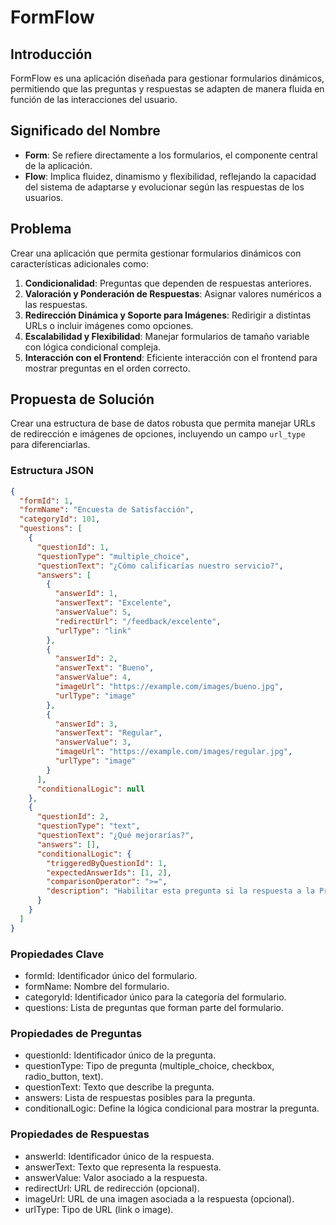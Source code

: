 # FormFlow

## Introducción
FormFlow es una aplicación diseñada para gestionar formularios dinámicos, permitiendo que las preguntas y respuestas se adapten de manera fluida en función de las interacciones del usuario.

## Significado del Nombre
- **Form**: Se refiere directamente a los formularios, el componente central de la aplicación.
- **Flow**: Implica fluidez, dinamismo y flexibilidad, reflejando la capacidad del sistema de adaptarse y evolucionar según las respuestas de los usuarios.


## Problema
Crear una aplicación que permita gestionar formularios dinámicos con características adicionales como:
1. **Condicionalidad**: Preguntas que dependen de respuestas anteriores.
2. **Valoración y Ponderación de Respuestas**: Asignar valores numéricos a las respuestas.
3. **Redirección Dinámica y Soporte para Imágenes**: Redirigir a distintas URLs o incluir imágenes como opciones.
4. **Escalabilidad y Flexibilidad**: Manejar formularios de tamaño variable con lógica condicional compleja.
5. **Interacción con el Frontend**: Eficiente interacción con el frontend para mostrar preguntas en el orden correcto.

## Propuesta de Solución
Crear una estructura de base de datos robusta que permita manejar URLs de redirección e imágenes de opciones, incluyendo un campo `url_type` para diferenciarlas.

### Estructura JSON
```json
{
  "formId": 1,
  "formName": "Encuesta de Satisfacción",
  "categoryId": 101,
  "questions": [
    {
      "questionId": 1,
      "questionType": "multiple_choice",
      "questionText": "¿Cómo calificarías nuestro servicio?",
      "answers": [
        {
          "answerId": 1,
          "answerText": "Excelente",
          "answerValue": 5,
          "redirectUrl": "/feedback/excelente",
          "urlType": "link"
        },
        {
          "answerId": 2,
          "answerText": "Bueno",
          "answerValue": 4,
          "imageUrl": "https://example.com/images/bueno.jpg",
          "urlType": "image"
        },
        {
          "answerId": 3,
          "answerText": "Regular",
          "answerValue": 3,
          "imageUrl": "https://example.com/images/regular.jpg",
          "urlType": "image"
        }
      ],
      "conditionalLogic": null
    },
    {
      "questionId": 2,
      "questionType": "text",
      "questionText": "¿Qué mejorarías?",
      "answers": [],
      "conditionalLogic": {
        "triggeredByQuestionId": 1,
        "expectedAnswerIds": [1, 2],
        "comparisonOperator": ">=",
        "description": "Habilitar esta pregunta si la respuesta a la Pregunta 1 es 'Excelente' o 'Bueno'"
      }
    }
  ]
}
```

### Propiedades Clave
- formId: Identificador único del formulario.
- formName: Nombre del formulario.
- categoryId: Identificador único para la categoría del formulario.
- questions: Lista de preguntas que forman parte del formulario.

### Propiedades de Preguntas
- questionId: Identificador único de la pregunta.
- questionType: Tipo de pregunta (multiple_choice, checkbox, radio_button, text).
- questionText: Texto que describe la pregunta.
- answers: Lista de respuestas posibles para la pregunta.
- conditionalLogic: Define la lógica condicional para mostrar la pregunta.

### Propiedades de Respuestas
- answerId: Identificador único de la respuesta.
- answerText: Texto que representa la respuesta.
- answerValue: Valor asociado a la respuesta.
- redirectUrl: URL de redirección (opcional).
- imageUrl: URL de una imagen asociada a la respuesta (opcional).
- urlType: Tipo de URL (link o image).